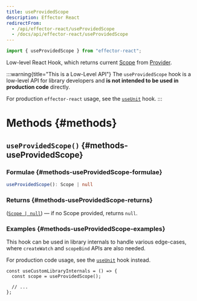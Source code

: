 ```yaml
---
title: useProvidedScope
description: Effector React
redirectFrom:
  - /api/effector-react/useProvidedScope
  - /docs/api/effector-react/useProvidedScope
---
```


```ts
import { useProvidedScope } from "effector-react";
```

Low-level React Hook, which returns current [Scope](/api/effector/Scope) from [Provider](/api/effector-react/Provider).

:::warning{title="This is a Low-Level API"}
The `useProvidedScope` hook is a low-level API for library developers and **is not intended to be used in production code** directly.

For production `effector-react` usage, see the [`useUnit`](/api/effector-react/useUnit) hook.
:::

# Methods {#methods}

## `useProvidedScope()` {#methods-useProvidedScope}

### Formulae {#methods-useProvidedScope-formulae}

```ts
useProvidedScope(): Scope | null
```

### Returns {#methods-useProvidedScope-returns}

([`Scope | null`](/api/effector/Scope)) — if no Scope provided, returns `null`.

### Examples {#methods-useProvidedScope-examples}

This hook can be used in library internals to handle various edge-cases, where `createWatch` and `scopeBind` APIs are also needed.

For production code usage, see the [`useUnit`](/api/effector-react/useUnit) hook instead.

```tsx
const useCustomLibraryInternals = () => {
  const scope = useProvidedScope();

  // ...
};
```
